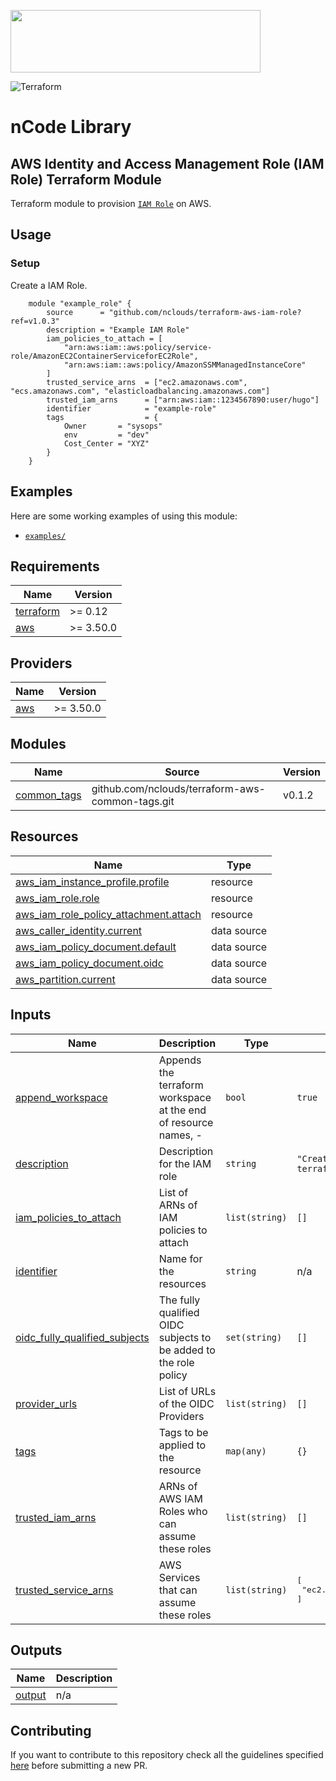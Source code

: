 <p align="left"><img width=400 height="100" src="https://www.nclouds.com/img/nclouds-logo.svg"></p>  

![Terraform](https://github.com/nclouds/terraform-aws-iam-role/workflows/Terraform/badge.svg)
# nCode Library

## AWS Identity and Access Management Role (IAM Role) Terraform Module

Terraform module to provision [`IAM Role`](https://aws.amazon.com/iam/) on AWS.

## Usage

### Setup

Create a IAM Role.
```hcl
    module "example_role" {
        source      = "github.com/nclouds/terraform-aws-iam-role?ref=v1.0.3"
        description = "Example IAM Role"
        iam_policies_to_attach = [
            "arn:aws:iam::aws:policy/service-role/AmazonEC2ContainerServiceforEC2Role",
            "arn:aws:iam::aws:policy/AmazonSSMManagedInstanceCore"
        ]
        trusted_service_arns  = ["ec2.amazonaws.com", "ecs.amazonaws.com", "elasticloadbalancing.amazonaws.com"]
        trusted_iam_arns      = ["arn:aws:iam::1234567890:user/hugo"]
        identifier            = "example-role"
        tags                  = {
            Owner       = "sysops"
            env         = "dev"
            Cost_Center = "XYZ"
        }
    }
```

## Examples
Here are some working examples of using this module:
- [`examples/`](examples/)


<!-- BEGINNING OF PRE-COMMIT-TERRAFORM DOCS HOOK -->
## Requirements

| Name | Version |
|------|---------|
| <a name="requirement_terraform"></a> [terraform](#requirement\_terraform) | >= 0.12 |
| <a name="requirement_aws"></a> [aws](#requirement\_aws) | >= 3.50.0 |

## Providers

| Name | Version |
|------|---------|
| <a name="provider_aws"></a> [aws](#provider\_aws) | >= 3.50.0 |

## Modules

| Name | Source | Version |
|------|--------|---------|
| <a name="module_common_tags"></a> [common\_tags](#module\_common\_tags) | github.com/nclouds/terraform-aws-common-tags.git | v0.1.2 |

## Resources

| Name | Type |
|------|------|
| [aws_iam_instance_profile.profile](https://registry.terraform.io/providers/hashicorp/aws/latest/docs/resources/iam_instance_profile) | resource |
| [aws_iam_role.role](https://registry.terraform.io/providers/hashicorp/aws/latest/docs/resources/iam_role) | resource |
| [aws_iam_role_policy_attachment.attach](https://registry.terraform.io/providers/hashicorp/aws/latest/docs/resources/iam_role_policy_attachment) | resource |
| [aws_caller_identity.current](https://registry.terraform.io/providers/hashicorp/aws/latest/docs/data-sources/caller_identity) | data source |
| [aws_iam_policy_document.default](https://registry.terraform.io/providers/hashicorp/aws/latest/docs/data-sources/iam_policy_document) | data source |
| [aws_iam_policy_document.oidc](https://registry.terraform.io/providers/hashicorp/aws/latest/docs/data-sources/iam_policy_document) | data source |
| [aws_partition.current](https://registry.terraform.io/providers/hashicorp/aws/latest/docs/data-sources/partition) | data source |

## Inputs

| Name | Description | Type | Default | Required |
|------|-------------|------|---------|:--------:|
| <a name="input_append_workspace"></a> [append\_workspace](#input\_append\_workspace) | Appends the terraform workspace at the end of resource names, <identifier>-<worspace> | `bool` | `true` | no |
| <a name="input_description"></a> [description](#input\_description) | Description for the IAM role | `string` | `"Created by terraform"` | no |
| <a name="input_iam_policies_to_attach"></a> [iam\_policies\_to\_attach](#input\_iam\_policies\_to\_attach) | List of ARNs of IAM policies to attach | `list(string)` | `[]` | no |
| <a name="input_identifier"></a> [identifier](#input\_identifier) | Name for the resources | `string` | n/a | yes |
| <a name="input_oidc_fully_qualified_subjects"></a> [oidc\_fully\_qualified\_subjects](#input\_oidc\_fully\_qualified\_subjects) | The fully qualified OIDC subjects to be added to the role policy | `set(string)` | `[]` | no |
| <a name="input_provider_urls"></a> [provider\_urls](#input\_provider\_urls) | List of URLs of the OIDC Providers | `list(string)` | `[]` | no |
| <a name="input_tags"></a> [tags](#input\_tags) | Tags to be applied to the resource | `map(any)` | `{}` | no |
| <a name="input_trusted_iam_arns"></a> [trusted\_iam\_arns](#input\_trusted\_iam\_arns) | ARNs of AWS IAM Roles who can assume these roles | `list(string)` | `[]` | no |
| <a name="input_trusted_service_arns"></a> [trusted\_service\_arns](#input\_trusted\_service\_arns) | AWS Services that can assume these roles | `list(string)` | <pre>[<br>  "ec2.amazonaws.com"<br>]</pre> | no |

## Outputs

| Name | Description |
|------|-------------|
| <a name="output_output"></a> [output](#output\_output) | n/a |
<!-- END OF PRE-COMMIT-TERRAFORM DOCS HOOK -->

## Contributing
If you want to contribute to this repository check all the guidelines specified [here](.github/CONTRIBUTING.md) before submitting a new PR.
